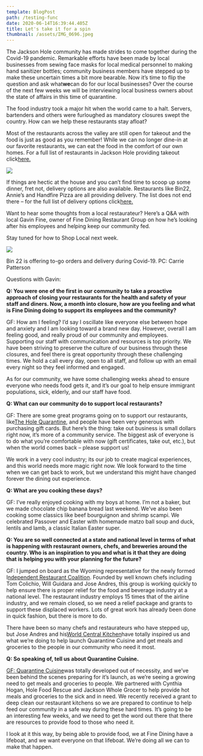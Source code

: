 ```yaml
---
template: BlogPost
path: /testing-func
date: 2020-06-14T16:39:44.405Z
title: Let's take it for a spin
thumbnail: /assets/IMG_0696.jpeg
---
```

The Jackson Hole community has made strides to come together during the Covid-19 pandemic. Remarkable efforts have been made by local businesses from sewing face masks for local medical personnel to making hand sanitizer bottles; community business members have stepped up to make these uncertain times a bit more bearable. Now it’s time to flip the question and ask what**we**can do for our local businesses? Over the course of the next few weeks we will be interviewing local business owners about the state of affairs in this time of quarantine.

The food industry took a major hit when the world came to a halt. Servers, bartenders and others were furloughed as mandatory closures swept the country. How can we help these restaurants stay afloat?

Most of the restaurants across the valley are still open for takeout and the food is just as good as you remember! While we can no longer dine-in at our favorite restaurants, we can eat the food in the comfort of our own homes. For a full list of restaurants in Jackson Hole providing takeout click[here.](https://dishingjh.com/alternate-dining-options-during-covid-19-precautions/)

![](https://www.jacksonhole.com/blog/wp-content/uploads/2020/04/handifre-580x363.jpg)

If things are hectic at the house and you can’t find time to scoop up some dinner, fret not, delivery options are also available. Restaurants like Bin22, Annie’s and Handfire Pizza are all providing delivery. The list does not end there – for the full list of delivery options click[here.](https://dishingjh.com/alternate-dining-options-during-covid-19-precautions/)

Want to hear some thoughts from a local restaurateur? Here’s a Q&A with local Gavin Fine, owner of Fine Dining Restaurant Group on how he’s looking after his employees and helping keep our community fed.

Stay tuned for how to Shop Local next week.

[![](https://www.jacksonhole.com/blog/wp-content/uploads/2020/04/IMG_8570-580x387.jpeg)](https://www.jacksonhole.com/blog/wp-content/uploads/2020/04/IMG_8570.jpeg)

Bin 22 is offering to-go orders and delivery during Covid-19. PC: Carrie Patterson

Questions with Gavin:

**Q: You were one of the first in our community to take a proactive approach of closing your restaurants for the health and safety of your staff and diners. Now, a month into closure, how are you feeling and what is Fine Dining doing to support its employees and the community?**

GF: How am I feeling? I’d say I oscillate like everyone else between hope and anxiety and I am looking toward a brand new day. However, overall I am feeling good, and really proud of our community and employees. Supporting our staff with communication and resources is top priority. We have been striving to preserve the culture of our business through these closures, and feel there is great opportunity through these challenging times. We hold a call every day, open to all staff, and follow up with an email every night so they feel informed and engaged.

As for our community, we have some challenging weeks ahead to ensure everyone who needs food gets it, and it’s our goal to help ensure immigrant populations, sick, elderly, and our staff have food.

**Q: What can our community do to support local restaurants?**

GF: There are some great programs going on to support our restaurants, like[The Hole Quarantine](https://www.theholequarantine.com/), and people have been very generous with purchasing gift cards. But here’s the thing: take out business is small dollars right now, it’s more of a community service. The biggest ask of everyone is to do what you’re comfortable with now (gift certificates, take out, etc.), but when the world comes back – please support us!

We work in a very cool industry; its our job to create magical experiences, and this world needs more magic right now. We look forward to the time when we can get back to work, but we understand this might have changed forever the dining out experience.

**Q: What are you cooking these days?**

GF: I’ve really enjoyed cooking with my boys at home. I’m not a baker, but we made chocolate chip banana bread last weekend. We’ve also been cooking some classics like beef bourguignon and shrimp scampi. We celebrated Passover and Easter with homemade matzo ball soup and duck, lentils and lamb, a classic Italian Easter super.

**Q: You are so well connected at a state and national level in terms of what is happening with restaurant owners, chefs, and breweries around the country. Who is an inspiration to you and what is it that they are doing that is helping you with your planning for the future?**

GF: I jumped on board as the Wyoming representative for the newly formed I[ndependent Restaurant Coalition](https://www.saverestaurants.com/). Founded by well known chefs including Tom Colichio, Will Guidara and Jose Andres, this group is working quickly to help ensure there is proper relief for the food and beverage industry at a national level. The restaurant industry employs 15 times that of the airline industry, and we remain closed, so we need a relief package and grants to support these displaced workers. Lots of great work has already been done in quick fashion, but there is more to do.

There have been so many chefs and restaurateurs who have stepped up, but Jose Andres and his[World Central Kitchen](https://wck.org/)have totally inspired us and what we’re doing to help launch Quarantine Cuisine and get meals and groceries to the people in our community who need it most.

**Q: So speaking of, tell us about Quarantine Cuisine.**

[GF: Quarantine Cuisine](http://www.jhfoodhelp.com/)was totally developed out of necessity, and we’ve been behind the scenes preparing for it’s launch, as we’re seeing a growing need to get meals and groceries to people. We partnered with Cynthia Hogan, Hole Food Rescue and Jackson Whole Grocer to help provide hot meals and groceries to the sick and in need. We recently received a grant to deep clean our restaurant kitchens so we are prepared to continue to help feed our community in a safe way during these hard times. It’s going to be an interesting few weeks, and we need to get the word out there that there are resources to provide food to those who need it.

I look at it this way, by being able to provide food, we at Fine Dining have a lifeboat, and we want everyone on that lifeboat. We’re doing all we can to make that happen.
